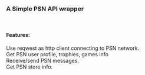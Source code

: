 ### **A Simple PSN API wrapper**

<br>

#### Features:
Use reqwest as http client connecting to PSN network.<br>
Get PSN user profile, trophies, games info <br>
Receive/send PSN messages.<br>
Get PSN store info.

<br>